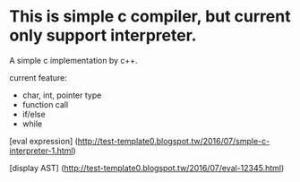 This is simple c compiler, but current only support interpreter.
===========
A simple c implementation by c++.

current feature:
* char, int, pointer type
* function call
* if/else
* while

[eval expression] (http://test-template0.blogspot.tw/2016/07/smple-c-interpreter-1.html) 


[display AST] (http://test-template0.blogspot.tw/2016/07/eval-12345.html)
